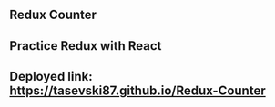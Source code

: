 ## Redux Counter

## Practice Redux with React

## Deployed link: https://tasevski87.github.io/Redux-Counter
